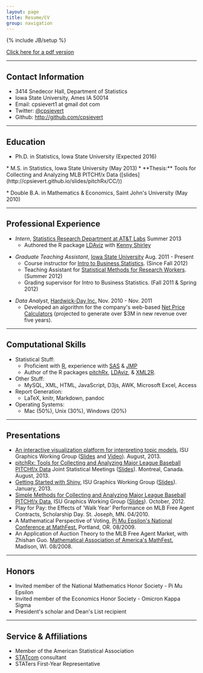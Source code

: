 ```yaml
---
layout: page
title: Resume/CV
group: navigation
---
```

{% include JB/setup %}

[Click here for a pdf version](http://cpsievert.github.io/carson_sievert.pdf)

---

## Contact Information
* 3414 Snedecor Hall, Department of Statistics
* Iowa State University, Ames IA 50014
* Email: cpsievert1 at gmail dot com
* Twitter: [@cpsievert](http://twitter.com/cpsievert)
* Github: <http://github.com/cpsievert>

---

## Education
* Ph.D. in Statistics, Iowa State University (Expected 2016)
<p></p>
* M.S. in Statistics, Iowa State University (May 2013)
	* **Thesis:** Tools for Collecting and Analyzing MLB PITCHf/x Data ([slides](http://cpsievert.github.io/slides/pitchRx/CC/))
<p></p>
* Double B.A. in Mathematics & Economics, Saint John's University (May 2010)

---

## Professional Experience

* *Intern*, [Statistics Research Department at AT&T Labs](http://stats.research.att.com/) Summer 2013
	* Authored the R package [LDAviz]() with [Kenny Shirley](http://www2.research.att.com/~kshirley/)
	
<p></p>

* *Graduate Teaching Assistant*, [Iowa State University](http://www.stat.iastate.edu/) Aug. 2011 - Present
	* Course instructor for [Intro to Business Statistics](http://www.registrar.iastate.edu/catalog/2009-11/courses/stat.html#200). (Since Fall 2012)
	* Teaching Assistant for [Statistical Methods for Research Workers](http://www.registrar.iastate.edu/catalog/2009-11/courses/stat.html#400). (Summer 2012)
    * Grading supervisor for Intro to Business Statistics. (Fall 2011 & Spring 2012)

<p></p>

* *Data Analyst*, [Hardwick-Day Inc.](http://hardwickday.com/) Nov. 2010 - Nov. 2011
    * Developed an algorithm for the company's web-based [Net Price Calculators](http://hardwickday.com/capabilities/net-price-calculator) (projected to generate over $3M in new revenue over five years).
    
--- 
    
## Computational Skills
* Statistical Stuff:
	* Proficient with [R](http://www.r-project.org), experience with [SAS](http://www.sas.com/company/about/history.html) & [JMP](http://www.jmp.com/)
    * Author of the R packages [pitchRx](http://cran.r-project.org/web/packages/pitchRx/), [LDAviz](https://github.com/kshirley/LDAviz), & [XML2R](https://github.com/cpsievert/XML2R). 
* Other Stuff:
	* MySQL, XML, HTML, JavaScript, D3js, AWK, Microsoft Excel, Access
* Report Generation:
	* LaTeX, knitr, Markdown, pandoc
* Operating Systems:
	* Mac (50%), Unix (30%), Windows (20%)
	
---
	
## Presentations
* [An interactive visualization platform for interpreting topic models](http://www.stat.iastate.edu/seminars/seminar.html?id=946), ISU Graphics Working Group ([Slides](http://cpsievert.github.io/slides/LDA/0926/) and [Video](https://www.dropbox.com/s/datl8sshpp859sh/LDAviz.mov)). August, 2013.
* [pitchRx: Tools for Collecting and Analyzing Major League Baseball PITCHf/x Data](http://www.amstat.org/meetings/jsm/2013/onlineprogram/AbstractDetails.cfm?abstractid=309308) Joint Statistical Meetings ([Slides](http://cpsievert.github.io/slides/pitchRx/jsm/)). Montreal, Canada. August, 2013.
* [Getting Started with Shiny](http://www.stat.iastate.edu/seminars/seminar.html?id=828), ISU Graphics Working Group ([Slides](http://cpsievert.github.com/slides/shiny/index.html)). January, 2013.
* [Simple Methods for Collecting and Analyzing Major League Baseball PITCHf/x Data](http://www.stat.iastate.edu/seminars/seminar.html?id=790), ISU Graphics Working Group ([Slides](http://cpsievert.github.com/slides/pitchRx/pitchRx.html)). October, 2012.
* Play for Pay: the Effects of 'Walk Year' Performance on MLB Free Agent Contracts, Scholarship Day. St. Joseph, MN. 04/2010.
* A Mathematical Perspective of Voting, [Pi Mu Epsilon's National Conference at MathFest.](http://www.maa.org/abstracts/mf2009-studentbook.pdf) Portland, OR. 08/2009.
* An Application of Auction Theory to the MLB Free Agent Market, with Zhishan Guo. [Mathematical Association of America's MathFest.](http://www.maa.org/abstracts/mf2008-studentbook.pdf) Madison, WI. 08/2008.

---

## Honors
* Invited member of the National Mathematics Honor Society - Pi Mu Epsilon
* Invited member of the Economics Honor Society - Omicron Kappa Sigma
* President's scholar and Dean's List recipient

---

## Service & Affiliations
* Member of the American Statistical Association
* [STATcom](http://streaming.stat.iastate.edu/~STATCOM/) consultant
* STATers First-Year Representative